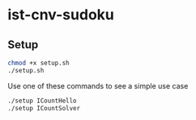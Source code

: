 # ist-cnv-sudoku

## Setup

```bash
chmod +x setup.sh
./setup.sh
```

Use one of these commands to see a simple use case

```bash
./setup ICountHello
./setup ICountSolver
```